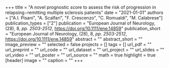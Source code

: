 +++
title = "A novel prognostic score to assess the risk of progression in relapsing−remitting multiple sclerosis patients"
date = "2021-01-01"
authors = ["A.I. Pisani", "A. Scalfari", "F. Crescenzo", "C. Romualdi", "M. Calabrese"]
publication_types = ["2"]
publication = "European Journal of Neurology, (28), 8, _pp. 2503-2512_, https://doi.org/10.1111/ene.14859"
publication_short = "European Journal of Neurology, (28), 8, _pp. 2503-2512_, https://doi.org/10.1111/ene.14859"
abstract = ""
abstract_short = ""
image_preview = ""
selected = false
projects = []
tags = []
url_pdf = ""
url_preprint = ""
url_code = ""
url_dataset = ""
url_project = ""
url_slides = ""
url_video = ""
url_poster = ""
url_source = ""
math = true
highlight = true
[header]
image = ""
caption = ""
+++
